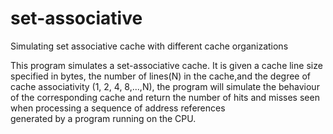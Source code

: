 # set-associative
Simulating set associative cache with different cache organizations


This program simulates a set-associative cache. It is given a cache line size specified in bytes, the number of lines(N)
in the cache,and the degree of cache associativity (1, 2, 4, 8,...,N), the program will simulate the behaviour of the 
corresponding cache and return the number of hits and misses seen when  processing a  sequence  of  address  references  
generated  by  a  program  running  on the CPU.
